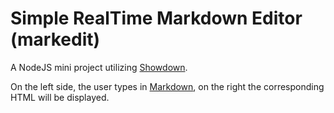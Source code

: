 Simple RealTime Markdown Editor (markedit)
===================


A NodeJS mini project utilizing [Showdown](http://github.com/showdownjs/showdown).

On the left side, the user types in [Markdown](http://daringfireball.net/projects/markdown/), on the right the corresponding HTML will be displayed.

